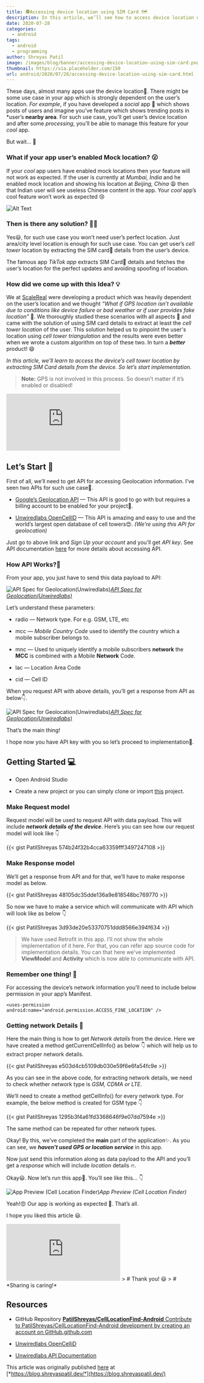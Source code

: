 ```yaml
---
title: 🕵️Accessing device location using SIM Card 🗺️
description: In this article, we’ll see how to access device location using the SIM card in Android without using GPS or location service
date: 2020-07-28
categories:
  - android
tags:
  - android
  - programming
author: Shreyas Patil
image: /images/blog/banner/accessing-device-location-using-sim-card.png
thumbnail: https://via.placeholder.com/150
url: android/2020/07/28/accessing-device-location-using-sim-card.html
---
```

These days, almost many apps use the device location📍. There might be some use case in your app which is strongly dependent on the user’s location. *For example*, if you have developed a *social* app 💬 which shows posts of users and imagine you’ve feature which shows trending posts in *user’s **nearby area**. For such use case, you’ll get user’s device location and after some *processing*, you’ll be able to manage this feature for your *cool* app.

But wait… 🤔

### What if your app user’s enabled Mock location? 😮

If your *cool* app users have enabled mock locations then your feature will not work as expected. If the user is currently at *Mumbai, India* and he enabled mock location and showing his location at *Beijing, China* 😩 then that Indian user will see useless Chinese content in the app. Your *cool* app’s cool feature won’t work as expected 😢

![Alt Text](https://media.giphy.com/media/4NcWXIu0VOgtNeynJ1/giphy.gif)

### Then is there any solution? 🤷‍♀️

Yes😃, for such use case you won’t need user’s perfect location. Just area/city level location is enough for such use case. You can get user’s *cell tower* location by extracting the SIM card📡 details from the user’s device.

The famous app *TikTok app* extracts SIM Card📶 details and fetches the user’s location for the perfect updates and avoiding spoofing of location.

### How did we come up with this Idea? 💡

We at [ScaleReal](http://scalereal.com) were developing a product which was heavily dependent on the user’s location and we thought *“What if GPS location isn’t available due to conditions like device failure or bad weather or if user provides fake location”* 🤔. We thoroughly studied these scenarios with all aspects 🧐 and came with the solution of using SIM card details to extract at least the *cell tower location* of the user. This solution helped us to pinpoint the user's location using *cell tower triangulation* and the results were even better when we wrote a custom algorithm on top of these two. In turn a ***better*** product! 😄

*In this article, we’ll learn to access the device’s cell tower location by extracting SIM Card details from the device. So let’s start implementation.*
> **Note:** GPS is not involved in this process. So doesn’t matter if it’s enabled or disabled!

<iframe src="https://medium.com/media/ceb4fd2380af661521a6e88c61bea3a3" frameborder=0></iframe>

## Let’s Start 🚀

First of all, we’ll need to get API for accessing Geolocation information. I’ve seen two APIs for such use case🤔.

* [Google’s Geolocation API](https://developers.google.com/maps/documentation/geolocation/overview) — This API is good to go with but requires a billing account to be enabled for your project🤑.

* [Unwiredlabs OpenCellID](https://opencellid.org/) — This API is amazing and easy to use and the world’s largest open database of cell towers😍. *(We’re using this API for geolocation)*

Just go to above link and *Sign Up your account* and you’ll get *API key*. See API documentation [here](https://unwiredlabs.com/api#documentation) for more details about accessing API.

### How API Works?🤔

From your app, you just have to send this data payload to API:

![[API Spec for Geolocation(Unwiredlabs)](https://unwiredlabs.com/api#documentation)](https://cdn-images-1.medium.com/max/2000/1*7Ba9hGALY4EXDPznFiDJ5A.png)*[API Spec for Geolocation(Unwiredlabs)](https://unwiredlabs.com/api#documentation)*

Let’s understand these parameters:

* radio — Network type. For e.g. GSM, LTE, etc

* mcc — *Mobile Country Code* used to identify the country which a mobile subscriber belongs to.

* mnc — Used to uniquely identify a mobile subscribers **network** the **MCC** is combined with a Mobile **Network** Code.

* lac — Location Area Code

* cid — Cell ID

When you request API with above details, you’ll get a response from API as below👇.

![[API Spec for Geolocation(Unwiredlabs)](https://unwiredlabs.com/api#documentation)](https://cdn-images-1.medium.com/max/2168/1*HYgnjLaL1ZgJCYW7jYOGxA.png)*[API Spec for Geolocation(Unwiredlabs)](https://unwiredlabs.com/api#documentation)*

That’s the main thing!

I hope now you have API key with you so let’s proceed to implementation🚀.

## Getting Started 💻

* Open Android Studio

* Create a new project or you can simply clone or import [this](https://github.com/PatilShreyas/CellLocationFind-Android) project.

### Make Request model

Request model will be used to request API with data payload. This will include ***network details of the device***. Here’s you can see how our request model will look like 👇

{{< gist PatilShreyas 574b24f32b4cca63359fff3497247108 >}}

### Make Response model

We’ll get a response from API and for that, we’ll have to make response model as below.

{{< gist PatilShreyas 48105dc35dde136a9e818548bc769770 >}}

So now we have to make a service which will communicate with API which will look like as below 👇

{{< gist PatilShreyas 3d93de20e53370751ddd8566e394f634 >}}

> We have used Retrofit in this app. I’ll not show the whole implementation of it here. For that, you can refer app source code for implementation details. You can that here we’ve implemented **ViewModel** and **Activity** which is now able to communicate with API.

### Remember one thing! 🤨

For accessing the device’s network information you’ll need to include below permission in your app’s Manifest.

    <uses-permission android:name="android.permission.ACCESS_FINE_LOCATION" />

### Getting network Details 📶

Here the main thing is how to get *Network details* from the device. Here we have created a method getCurrentCellInfo() as below 👇 which will help us to extract proper network details.

{{< gist PatilShreyas e503d4cb5109db030e59f6e6fa54fc9e >}}

As you can see in the above code, for extracting network details, we need to check whether network type is *GSM, CDMA or LTE.*

We’ll need to create a method getCellInfo() for every network type. For example, the below method is created for GSM type 👇

{{< gist PatilShreyas 1295b3f4a61fd3368646f9e07dd7594e >}}

The same method can be repeated for other network types.

Okay! By this, we’ve completed the **main** part of the application✨. As you can see, we ***haven’t used GPS or location service*** in this app.

Now just send this information along as data payload to the API and you’ll get a *response* which will include *location* details 🔥.

Okay😃. Now let’s run this app🚀. You’ll see like this… 👇

![App Preview (Cell Location Finder)](https://cdn-images-1.medium.com/max/2000/1*tS02gfmxsNXNumJBhuofNQ.gif)*App Preview (Cell Location Finder)*

Yeah!😍 Our app is working as expected 🚣. That’s all.

I hope you liked this article 😃.

<iframe src="https://medium.com/media/362aa11e604ab52b28bd7c1c829ff6be" frameborder=0></iframe>
> # Thank you! 😃
> # *Sharing is caring!*

## Resources

* GitHub Repository
[**PatilShreyas/CellLocationFind-Android**
Contribute to PatilShreyas/CellLocationFind-Android development by creating an account on GitHub.github.com](https://github.com/PatilShreyas/CellLocationFind-Android)

* [Unwiredlabs OpenCelliD](https://opencellid.org/)

* [Unwiredlabs API Documentation](https://unwiredlabs.com/api#documentation)

This article was originally published [here](https://blog.shreyaspatil.dev/accessing-device-location-using-sim-card-without-gps) at [*https://blog.shreyaspatil.dev/*](https://blog.shreyaspatil.dev/)
